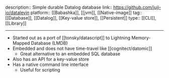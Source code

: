 description:: Simple durable Datalog database
link:: https://github.com/juji-io/datalevin
platform:: [[Babashka]], [[jvm]], [[Native-image]]
tag:: [[Database]], [[Datalog]], [[Key-value store]], [[Persistent]]
type:: [[CLI]], [[Library]]

- ---
- Started out as a port of [[tonsky/datascript]] to Lightning Memory-Mapped Database (LMDB)
- Embedded and does not have time-travel like [[cognitect/datomic]]
	- Great alternative to an embedded SQL database
- Also has an API for a key-value store
- Has a native command line interface
	- Useful for scripting